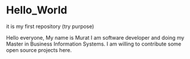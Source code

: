 # Hello_World
it is my first repository (try purpose)

Hello everyone,
My name is Murat I am software developer and doing my Master in Business Information Systems. I am willing to contribute some open source projects here.
